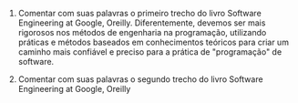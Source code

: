 1. Comentar com suas palavras o primeiro trecho do livro Software Engineering at Google, Oreilly.
Diferentemente,
devemos ser mais rigorosos nos métodos de engenharia na programação, utilizando práticas e métodos baseados em conhecimentos teóricos para criar um caminho mais confiável e preciso para a prática de "programação" de software.

2. Comentar com suas palavras o segundo trecho do livro Software Engineering at Google, Oreilly

